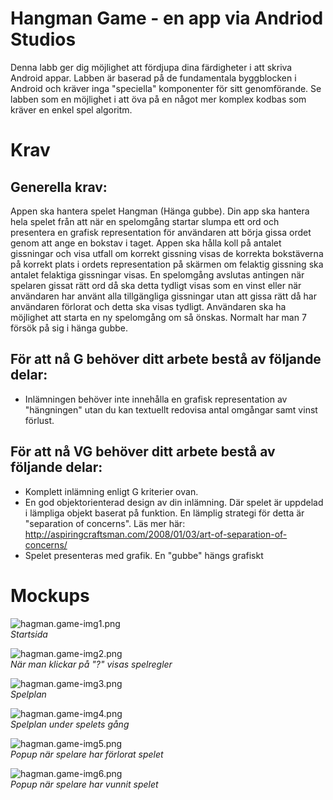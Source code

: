# Hangman Game - en app via Andriod Studios
Denna labb ger dig möjlighet att fördjupa dina färdigheter i att skriva Android appar. Labben är baserad på de fundamentala byggblocken i Android och kräver inga "speciella" komponenter för sitt genomförande. Se labben som en möjlighet i att öva på en något mer komplex kodbas som kräver en enkel spel algoritm.

# Krav
## Generella krav:
Appen ska hantera spelet Hangman (Hänga gubbe). Din app ska hantera hela spelet från att när en spelomgång startar slumpa ett ord och presentera en grafisk representation för användaren att börja gissa ordet genom att ange en bokstav i taget. Appen ska hålla koll på antalet gissningar och visa utfall om korrekt gissning visas de korrekta bokstäverna på korrekt plats i ordets representation på skärmen om felaktig gissning ska antalet felaktiga gissningar visas. En spelomgång avslutas antingen när spelaren gissat rätt ord då ska detta tydligt visas som en vinst eller när användaren har använt alla tillgängliga gissningar utan att gissa rätt då har användaren förlorat och detta ska visas tydligt. Användaren ska ha möjlighet att starta en ny spelomgång om så önskas. Normalt har man 7 försök på sig i hänga gubbe.

## För att nå G behöver ditt arbete bestå av följande delar:
* Inlämningen behöver inte innehålla en grafisk representation av "hängningen" utan du kan textuellt redovisa antal omgångar samt vinst förlust.
 
## För att nå VG behöver ditt arbete bestå av följande delar:
* Komplett inlämning enligt G kriterier ovan.
* En god objektorienterad design av din inlämning. Där spelet är uppdelad i lämpliga objekt baserat på funktion. En lämplig strategi för detta är "separation of concerns".  Läs mer här: http://aspiringcraftsman.com/2008/01/03/art-of-separation-of-concerns/ 
* Spelet presenteras med grafik. En "gubbe" hängs grafiskt

# Mockups
![hagman.game-img1.png](https://github.com/virveln/hangman-game/blob/main/img-hangman/hm1.png)  
*Startsida*

![hagman.game-img2.png](https://github.com/virveln/hangman-game/blob/main/img-hangman/hm2.png)  
*När man klickar på "?" visas spelregler*

![hagman.game-img3.png](https://github.com/virveln/hangman-game/blob/main/img-hangman/hm3.png)  
*Spelplan*

![hagman.game-img4.png](https://github.com/virveln/hangman-game/blob/main/img-hangman/hm4.png)  
*Spelplan under spelets gång*

![hagman.game-img5.png](https://github.com/virveln/hangman-game/blob/main/img-hangman/hm5.png)  
*Popup när spelare har förlorat spelet*

![hagman.game-img6.png](https://github.com/virveln/hangman-game/blob/main/img-hangman/hm6.png)  
*Popup när spelare har vunnit spelet*  
 
